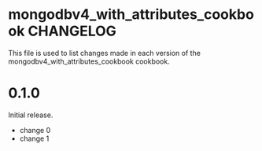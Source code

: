 # mongodbv4_with_attributes_cookbook CHANGELOG

This file is used to list changes made in each version of the mongodbv4_with_attributes_cookbook cookbook.

# 0.1.0

Initial release.

- change 0
- change 1

